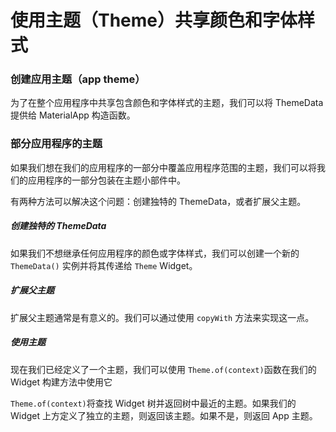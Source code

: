 # 使用主题（Theme）共享颜色和字体样式

### 创建应用主题（app theme）

为了在整个应用程序中共享包含颜色和字体样式的主题，我们可以将 ThemeData 提供给 MaterialApp 构造函数。

### 部分应用程序的主题

如果我们想在我们的应用程序的一部分中覆盖应用程序范围的主题，我们可以将我们的应用程序的一部分包装在主题小部件中。

有两种方法可以解决这个问题：创建独特的 ThemeData，或者扩展父主题。

##### 创建独特的 ThemeData

如果我们不想继承任何应用程序的颜色或字体样式，我们可以创建一个新的 `ThemeData()` 实例并将其传递给 `Theme` Widget。

##### 扩展父主题

扩展父主题通常是有意义的。我们可以通过使用 `copyWith` 方法来实现这一点。

##### 使用主题

现在我们已经定义了一个主题，我们可以使用 `Theme.of(context)`函数在我们的 Widget 构建方法中使用它

`Theme.of(context)`将查找 Widget 树并返回树中最近的主题。如果我们的 Widget 上方定义了独立的主题，则返回该主题。如果不是，则返回 App 主题。

